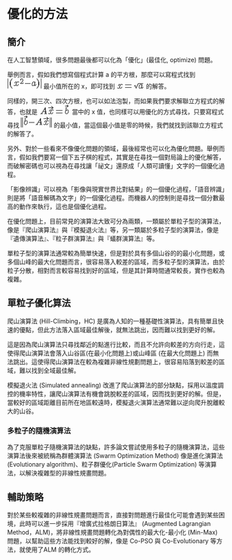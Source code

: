 # 優化的方法

## 簡介

在人工智慧領域，很多問題最後都可以化為「優化」(最佳化, optimize) 問題。

舉例而言，假如我們想寫個程式計算 a 的平方根，那麼可以寫程式找到  ![](../timg/336a2a087b29.jpg)  最小值所在的 x，即可找到  ![](../timg/bbea2a058e4a.jpg)  的解答。

同樣的，開三次、四次方根，也可以如法泡製，而如果我們要求解聯立方程式的解答，也就是  ![](../timg/4a1d7d02bb8c.jpg)  當中的 x 值，也同樣可以用優化的方式尋找，只要寫程式尋找  ![](../timg/ea5944b36554.jpg)  的最小值，當這個最小值是零的時候，我們就找到該聯立方程式的解答了。

另外、對於一些看來不像優化問題的領域，最後經常也可以化為優化問題。舉例而言，假如我們要寫一個下五子棋的程式，其實是在尋找一個對局論上的優化解答，而破解密碼也可以視為在尋找讓「祕文」還原成「人類可讀懂」文字的一個優化過程。

「影像辨識」可以視為「影像與現實世界比對結果」的一個優化過程，「語音辨識」則是將「語音解碼為文字」的一個優化過程。而機器人的控制則是尋找一個分數最高的動作來執行，這也是個優化過程。

在優化問題上，目前常見的演算法大致可分為兩類，一類屬於單粒子型的演算法，像是『爬山演算法』與『模擬退火法』等，另一類屬於多粒子型的演算法，像是『遺傳演算法』、『粒子群演算法』與『蟻群演算法』等。

單粒子型的演算法通常較為簡單快速，但是對於具有多個山谷的的最小化問題，或多個山峰的最大化問題而言，很容易落入較差的區域，而多粒子型的演算法，由於粒子分散，相對而言較容易找到好的區域，但是其計算時間通常較長，實作也較為複雜。

## 單粒子優化算法

爬山演算法 (Hill-Climbing，HC) 是廣為人知的一種基礎性演算法，具有簡單且快速的優點，但此方法落入區域最佳解後，就無法跳出，因而難以找到更好的解。

這是因為爬山演算法只尋找鄰近的點進行比較，而且不允許向較差的方向行走，這使得爬山演算法會落入山谷區(在最小化問題上)或山峰區 (在最大化問題上) 而無法跳出。這使得爬山演算法在較為複雜非線性規劃問題上，很容易陷落到較差的區域，難以找到全域最佳解。

模擬退火法 (Simulated annealing)  改進了爬山演算法的部分缺點，採用以溫度調控的機率特性，讓爬山演算法有機會跳脫較差的區域，因而找到更好的解。但是，當較好的區域距離目前所在地區較遠時，模擬退火演算法通常難以逆向爬升脫離較大的山谷。

### 多粒子的隨機演算法

為了克服單粒子隨機演算法的缺點，許多論文嘗試使用多粒子的隨機演算法，這些演算法後來被統稱為群體演算法 (Swarm Optimization Method) 像是進化演算法(Evolutionary algorithm)、粒子群優化(Particle Swarm Optimization) 等演算法，以解決複雜型的非線性規畫問題。

## 輔助策略

對於某些較複雜的非線性規畫問題而言，直接對問題進行最佳化可能會遇到某些困境，此時可以進一步採用『增廣式拉格朗日算法』 (Augmented Lagrangian Method，ALM)，將非線性規畫問題轉化為對偶性的最大化-最小化 (Min-Max) 問題，以幫助這些方法能找到較好的解，像是 Co-PSO 與 Co-Evolutionary 等方法，就使用了ALM 的轉化方式。

